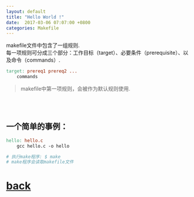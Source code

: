 ```yaml
---
layout: default
title: "Hello World !"
date:  2017-03-06 07:07:00 +0800
categories: Makefile
---
```


makefile文件中包含了一组规则.  
每一项规则可分成三个部分：工作目标（target）、必要条件（prerequisite）、以及命令（commands）.  
```makefile
target: prereq1 prereq2 ...
	commands
```
> makefile中第一项规则，会被作为默认规则使用.

<br/>
<br/>

一个简单的事例：
---------------
```makefile
hello: hello.c
	gcc hello.c -o hello

# 执行make程序:	$ make  
# make程序会读取makefile文件
```
# [back](/) 
